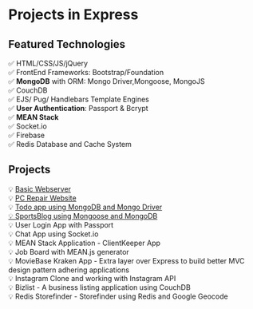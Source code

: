 # Projects in Express

## Featured Technologies
✅ HTML/CSS/JS/jQuery <br />
✅ FrontEnd Frameworks: Bootstrap/Foundation<br />
✅ **MongoDB** with ORM: Mongo Driver,Mongoose, MongoJS<br />
✅ CouchDB<br />
✅ EJS/ Pug/ Handlebars Template Engines<br />
✅ **User Authentication**: Passport & Bcrypt<br />
✅ **MEAN Stack**<br />
✅ Socket.io<br />
✅ Firebase<br />
✅ Redis Database and Cache System<br />

## Projects

💡 [Basic Webserver](https://github.com/AnmolTomer/ejs_projects/tree/master/02_Express_Webserver)<br />
💡 [PC Repair Website](https://github.com/AnmolTomer/ejs_projects/tree/master/03_PC_Repair_Site)<br />
💡 [Todo app using MongoDB and Mongo Driver<br />
💡 SportsBlog using Mongoose and MongoDB](https://github.com/AnmolTomer/ejs_projects/tree/master/04_TODO_App)<br />
💡 User Login App with Passport<br />
💡 Chat App using Socket.io<br />
💡 MEAN Stack Application - ClientKeeper App<br />
💡 Job Board with MEAN.js generator<br />
💡 MovieBase Kraken App - Extra layer over Express to build better MVC design pattern adhering applications<br />
💡 Instagram Clone and working with Instagram API<br />
💡 Bizlist - A business listing application using CouchDB<br />
💡 Redis Storefinder - Storefinder using Redis and Google Geocode<br />
